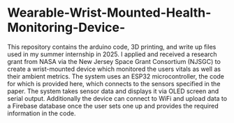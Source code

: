 # Wearable-Wrist-Mounted-Health-Monitoring-Device-

This repository contains the arduino code, 3D printing, and write up files used in my summer internship in 2025. I applied and received a research grant from NASA via the New Jersey Space Grant Consortium (NJSGC) to create a wrist-mounted device which monitored the users vitals as well as their ambient metrics. The system uses an ESP32 microcontroller, the code for which is provided here, which connects to the sensors specified in the paper. The system takes sensor data and displays it via OLED screen and serial output. Additionally the device can connect to WiFi and upload data to a Firebase database once the user sets one up and provides the required information in the code. 
